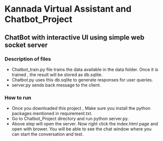 # Kannada Virtual Assistant and Chatbot_Project
## ChatBot with interactive UI using simple web socket server 
### Description of files
* Chatbot_train.py file trains the data available in the data folder. Once it is trained , the result will be stored as db.sqlite.
* Chatbot.py uses this db.sqlite to generate responses for user queries.
* server.py sends back message to the client.

### How to run
* Once you downloaded this project , Make sure you install the python packages mentioned in requirement.txt.
* Go to Chatbot_Project directory and run python server.py.
* Above step will open the server. Now right click the index.html page and open with brower. You will be able to see the chat window where you can start the conversation and test.

